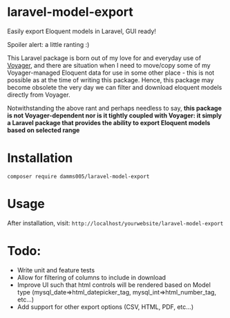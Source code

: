 # laravel-model-export

Easily export Eloquent models in Laravel, GUI ready!

Spoiler alert: a little ranting :)

This Laravel package is born out of my love for and everyday use of [Voyager](https://github.com/the-control-group/voyager), and there are situation when I need to move/copy some of my Voyager-managed Eloquent data for use in some other place - this is not possible as at the time of writing this package. Hence, this package may become obsolete the very day we can filter and download eloquent models directly from Voyager.

Notwithstanding the above rant and perhaps needless to say, **this package is not Voyager-dependent nor is it tightly coupled with Voyager: it simply a Laravel package that provides the ability to export Eloquent models based on selected range**


# Installation
`composer require damms005/laravel-model-export`

# Usage
After installation, visit: `http://localhost/yourwebsite/laravel-model-export`

# Todo:

- Write unit and feature tests
- Allow for filtering of columns to include in download
- Improve UI such that html controls will be rendered based on Model type (mysql_date=>html_datepicker_tag, mysql_int=>html_number_tag, etc...)
- Add support for other export options (CSV, HTML, PDF, etc...)
